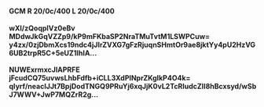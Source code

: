 #### GCM R 20/0c/400 L 20/0c/400
**wXl/zQoqpIVz0eBv**<br/>**MDdwJkGqVZZp9/kP9mFKbaSP2NraTMuTvtM1LSWPCuw=**<br/>**y4zx/0zjDbmXcs19ndc4jJIrZVXG7gFzRjuqnSHmtOr9ae8jktYy4pU2HzVG6UB2trpR5C+5eUZ1IhIA...**<br/><br/>
**NUWExrmxcJlAPRFE**<br/>**jFcudCQ75uvwsLhbFdfb+iCLL3XdPINprZKgIkP4O4k=**<br/>**qIyrf/neaclJJt7BpjDodTNGQ9PRuYj6xqJjK0vL2TcRIudcZII8hBcxsyd/wSbJ7WWV+JwP7MQZrR2g...**